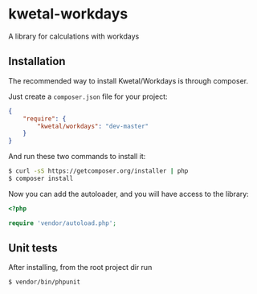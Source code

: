 kwetal-workdays
===============
A library for calculations with workdays

Installation
------------

The recommended way to install Kwetal/Workdays is through composer.

Just create a `composer.json` file for your project:

``` json
{
    "require": {
        "kwetal/workdays": "dev-master"
    }
}
```

And run these two commands to install it:

``` bash
$ curl -sS https://getcomposer.org/installer | php
$ composer install
```

Now you can add the autoloader, and you will have access to the library:

``` php
<?php

require 'vendor/autoload.php';
```

Unit tests
----------

After installing, from the root project dir run
```bash
$ vendor/bin/phpunit
```

